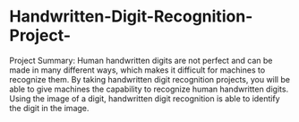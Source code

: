 # Handwritten-Digit-Recognition-Project-

Project Summary: Human handwritten digits are not perfect and can be made in many different ways, which makes it difficult for machines to recognize them. By taking handwritten digit recognition projects, you will be able to give machines the capability to recognize human handwritten digits. Using the image of a digit, handwritten digit recognition is able to identify the digit in the image.

